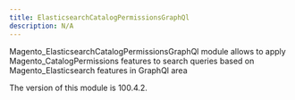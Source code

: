```yaml
---
title: ElasticsearchCatalogPermissionsGraphQl
description: N/A
---
```


Magento_ElasticsearchCatalogPermissionsGraphQl module allows to apply Magento_CatalogPermissions features to search queries based on Magento_Elasticsearch features in GraphQl area

<InlineAlert slots="text" />
The version of this module is 100.4.2.

